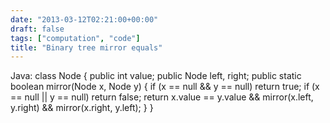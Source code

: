 ```yaml
---
date: "2013-03-12T02:21:00+00:00"
draft: false
tags: ["computation", "code"]
title: "Binary tree mirror equals"
---
```

Java: class Node { public int value; public Node left, right; public static boolean mirror(Node x, Node y) { if (x == null && y == null) return true; if (x == null || y == null) return false; return x.value == y.value && mirror(x.left, y.right) && mirror(x.right, y.left); } }
